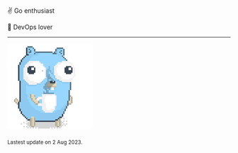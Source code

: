 :v: Go enthusiast

:muscle: DevOps lover

---

![Image alt text](/images/gopher_with_coffee.gif)


<sub>Lastest update on 2 Aug 2023.</sub>
